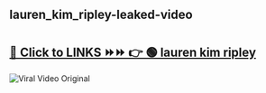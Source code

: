 
 ## lauren_kim_ripley-leaked-video 

# <h2><a href="https://clipsfans.com/lauren_kim_ripley&ref=git">🔗 Click to LINKS ⏩⏩ 👉 🟢 lauren kim ripley </a></h2>

<a href="https://clipsfans.com/lauren_kim_ripley&ref=git" rel="nofollow" data-target="animated-image.originalLink"><img src="https://i.ibb.co.com/xMMVF88/686577567.gif" alt="Viral Video Original" style="max-width: 100%; display: inline-block;" data-target="animated-image.originalImage"></a>
